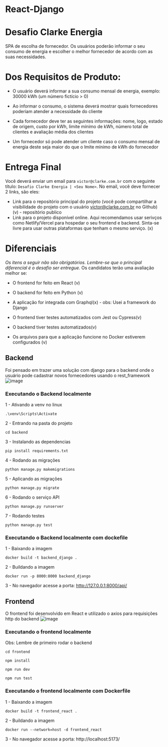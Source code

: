 # React-Django

# Desafio Clarke Energia

SPA de escolha de fornecedor. Os usuários poderão informar o seu consumo de energia e escolher o melhor fornecedor de acordo com as suas necessidades.

# Dos Requisitos de Produto:

* O usuário deverá informar a sua consumo mensal de energia, exemplo: 30000 kWh (um número fictício > 0)

* Ao informar o consumo, o sistema deverá mostrar quais fornecedores poderiam atender a necessidade do cliente

* Cada fornecedor deve ter as seguintes informações: nome, logo, estado de origem, custo por kWh, limite mínimo de kWh, número total de clientes e avaliação média dos clientes

* Um fornecedor só pode atender um cliente caso o consumo mensal de energia deste seja maior do que o lmite mínimo de kWh do fornecedor

# Entrega Final

Você deverá enviar um email para `victor@clarke.com.br` com o seguinte título: `Desafio Clarke Energia | <Seu Nome>`. No email, você deve fornecer 2 links, são eles:

- Link para o repositório principal do projeto (você pode compartilhar a visibilidade do projeto com o usuário victor@clarke.com.br no Github) (v) - repositório publico
- Link para o projeto disponível online. Aqui recomendamos usar serivços como Netlify/Vercel para hospedar o seu frontend e backend. Sinta-se livre para usar outras plataformas que tenham o mesmo serviço. (x)

# Diferenciais

*Os itens a seguir não são obrigatórios. Lembre-se que o principal diferencial é o desafio ser entregue.* Os candidatos terão uma avaliação melhor se:

* O frontend for feito em React (v)

* O backend for feito em Python (v)

* A aplicação for integrada com Graphql(x) - obs: Usei a framework do Django

* O frontend tiver testes automatizados com Jest ou Cypress(v)

* O backend tiver testes automatizados(v)

* Os arquivos para que a aplicação funcione no Docker estiverem configurados (v)

## Backend

Foi pensado em trazer uma solução com django para o backend onde o usuário pode cadastrar novos fornecedores usando o rest_framework
![image](https://github.com/emillysant/react-django/assets/70452464/afc8dbb0-b123-4df2-ad82-64401720884a)

### Executando o Backend localmente
1 - Ativando a venv no linux
```
.\venv\Scripts\Activate
```
2 - Entrando na pasta do projeto
```
cd backend
```
3 - Instalando as dependencias
```
pip install requirements.txt
```
4 - Rodando as migrações
```
python manage.py makemigrations
```
5 - Aplicando as migrações
```
python manage.py migrate
```
6 - Rodando o serviço API
```
python manage.py runserver
```
7 - Rodando testes 
```
python manage.py test
```
### Executando o Backend localmente com dockefile
1 - Baixando a imagem
``` 
docker build -t backend_django .
```
2 - Buildando a imagem
```
docker run -p 8000:8000 backend_django
```
3 - No navegador acesse a porta: http://127.0.0.1:8000/api/

## Frontend

O frontend foi desenvolvido em React e  utilizado o axios para requisições http do backend
![image](https://github.com/emillysant/react-django/assets/70452464/640f93ae-7fde-43c6-93d9-a29137430cf9)

### Executando o frontend localmente

Obs: Lembre de primeiro rodar o backend
```
cd frontend
```
```
npm install
```
```
npm run dev
```
```
npm run test
```

### Executando o frontend localmente com Dockerfile
1 - Baixando a imagem
```
docker build -t frontend_react .
```
2 - Buildando a imagem
```
docker run --network=host -d frontend_react
```
3 - No navegador acesse a porta: http://localhost:5173/